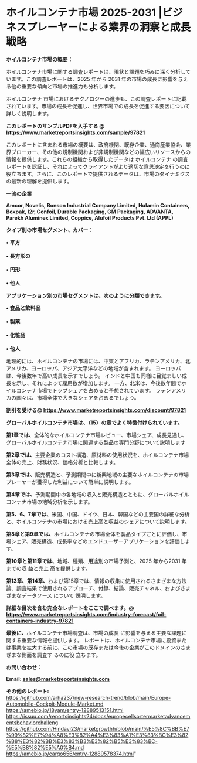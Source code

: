 # ホイルコンテナ市場 2025-2031 |ビジネスプレーヤーによる業界の洞察と成長戦略

<strong><b>ホイルコンテナ市場の概要：</b></strong>

ホイルコンテナ市場に関する調査レポートは、現状と課題を巧みに深く分析しています。この調査レポートは、2025 年から 2031 年の市場の成長に影響を与える他の重要な傾向と市場の推進力も分析します。

ホイルコンテナ 市場におけるテクノロジーの進歩も、この調査レポートに記載されています。市場の成長を促進し、世界市場での成長を促進する要因について詳しく説明します。

<strong>このレポートのサンプルPDFを入手する @ <a href=https://www.marketreportsinsights.com/sample/97821>https://www.marketreportsinsights.com/sample/97821</a></strong>

このレポートに含まれる市場の概要は、政府機関、既存企業、通商産業協会、業界ブローカー、その他の規制機関および非規制機関などの幅広いリソースからの情報を提供します。これらの組織から取得したデータは ホイルコンテナ の調査レポートを認証し、それによってクライアントがより適切な意思決定を行うのに役立ちます。さらに、このレポートで提供されるデータは、市場のダイナミクスの最新の理解を提供します。

<strong>一流の企業</strong>

<strong><b>Amcor, Novelis, Bonson Industrial Company Limited, Hulamin Containers, Boxpak, I2r, Confoil, Durable Packaging, GM Packaging, ADVANTA, Parekh Aluminex Limited, Coppice, Alufoil Products Pvt. Ltd (APPL)</b></strong>

<strong><b>タイプ別の市場セグメント、カバー：</b></strong>

<strong>• 平方<br><br>• 長方形の<br><br>• 円形<br><br>• 他人</strong>

<strong><b>アプリケーション別の市場セグメントは、次のように分類できます。</b></strong>

<strong>• 食品と飲料品<br><br>• 製薬<br><br>• 化粧品<br><br>• 他人</strong>

 地理的には、ホイルコンテナの市場には、中東とアフリカ、ラテンアメリカ、北アメリカ、ヨーロッパ、アジア太平洋などの地域が含まれます。 ヨーロッパは、今後数年で高い成長を示すでしょう。 インドと中国も同様に目覚ましい成長を示し、それによって雇用数が増加します。 一方、北米は、今後数年間でホイルコンテナ市場でトップシェアを占めると予想されています。 ラテンアメリカの国々は、市場全体で大きなシェアを占めるでしょう。

<strong>割引を受ける@ <a href=https://www.marketreportsinsights.com/discount/97821>https://www.marketreportsinsights.com/discount/97821</a></strong>

<strong><b>グローバルホイルコンテナ市場は、（15）の章でよく特徴付けられています。</b></strong>

<strong><b>第</b></strong><strong><b>1章では、</b></strong>全体的なホイルコンテナ市場レビュー、市場シェア、成長見通し、グローバルホイルコンテナ市場に関連する製品の専門分野について説明します

<strong><b>第2章では、</b></strong>主要企業のコスト構造、原材料の使用状況を、ホイルコンテナ市場全体の売上、財務状況、価格分析と比較します。

<strong><b>第3章では、</b></strong>販売構造と、予測期間中に新興地域の主要なホイルコンテナの市場プレーヤーが獲得した利益について簡単に説明します。

<strong><b>第4章では、</b></strong>予測期間中の各地域の収入と販売構造とともに、グローバルホイルコンテナ市場の地域分析を示します。

<strong><b>第5、6、7章では、</b></strong>米国、中国、ドイツ、日本、韓国などの主要国の詳細な分析と、ホイルコンテナの市場における売上高と収益のシェアについて説明します。

<strong><b>第8章と第9章では、</b></strong>ホイルコンテナの市場全体を製品タイプごとに評価し、市場シェア、販売構造、成長率などのエンドユーザーアプリケーションを評価します。

<strong><b>第10章と第11章では、</b></strong>地域、種類、用途別の市場予測と、2025 年から2031 年までの収 益と売上 高を提供します。

<strong><b>第13章、第14章、</b></strong>および第15章では、情報の収集に使用されるさまざまな方法論、調査結果で使用されるアプローチ、付録、結論、販売チャネル、およびさまざまなデータソース について 説明します。

<strong>詳細な目次を含む完全なレポートをここで調べます。@ <a href=https://www.marketreportsinsights.com/industry-forecast/foil-containers-industry-97821>https://www.marketreportsinsights.com/industry-forecast/foil-containers-industry-97821</a></strong>

<strong><b>最後に、</b></strong>ホイルコンテナ市場調査は、市場の成長 に影響を</a>与える主要な課題に関する重要な情報を提供します。 レポートは、ホイルコンテナ市場に投資または事業を拡大する前に、この市場の既存または今後の企業がこのドメインのさまざまな側面を調査す るのに役 立ちます。

<strong><b>お問い合わせ：</b></strong>

<strong>Email: </strong><a href=mailto:sales@marketreportsinsights.com><strong>sales@marketreportsinsights.com</strong></a>

<strong>その他のレポート:</strong>
<br>
<a href=https://github.com/arha237/new-research-trend/blob/main/Europe-Automobile-Cockpit-Module-Market.md>https://github.com/arha237/new-research-trend/blob/main/Europe-Automobile-Cockpit-Module-Market.md</a>
<br>
<a href=https://ameblo.jp/18yam/entry-12889513151.html>https://ameblo.jp/18yam/entry-12889513151.html</a>
<br>
<a href=https://issuu.com/reportsinsights24/docs/europecellsortermarketadvancementsbehaviorchalleng>https://issuu.com/reportsinsights24/docs/europecellsortermarketadvancementsbehaviorchalleng</a>
<br>
<a href=https://github.com/Hindavi23/marketgrowthh/blob/main/%E5%8C%BB%E7%99%82%E7%94%A8%E3%82%A4%E3%83%A1%E3%83%BC%E3%82%B8%E3%82%BB%E3%83%B3%E3%82%B5%E3%83%BC-%E5%B8%82%E5%A0%B4.md>https://github.com/Hindavi23/marketgrowthh/blob/main/%E5%8C%BB%E7%99%82%E7%94%A8%E3%82%A4%E3%83%A1%E3%83%BC%E3%82%B8%E3%82%BB%E3%83%B3%E3%82%B5%E3%83%BC-%E5%B8%82%E5%A0%B4.md</a>
<br>
<a href=https://ameblo.jp/cargo656/entry-12889578374.html>https://ameblo.jp/cargo656/entry-12889578374.html</a>"
